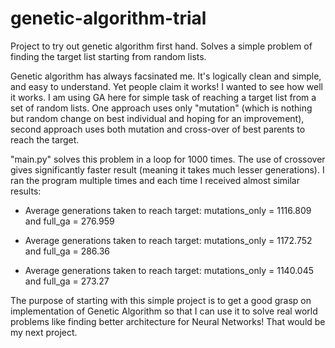 # genetic-algorithm-trial
Project to try out genetic algorithm first hand. Solves a simple problem of finding the target list starting from random lists.

Genetic algorithm has always facsinated me. It's logically clean and simple, and easy to understand. Yet people claim it works! I wanted to see how well it works. I am using GA here for simple task of reaching a target list from a set of random lists. One approach uses only "mutation" (which is nothing but random change on best individual and hoping for an improvement), second approach uses both mutation and cross-over of best parents to reach the target.

"main.py" solves this problem in a loop for 1000 times. The use of crossover gives significantly faster result (meaning it takes much lesser generations). I ran the program multiple times and each time I received almost similar results:

* Average generations taken to reach target: mutations_only = 1116.809 and full_ga = 276.959

* Average generations taken to reach target: mutations_only = 1172.752 and full_ga = 286.36

* Average generations taken to reach target: mutations_only = 1140.045 and full_ga = 273.27

The purpose of starting with this simple project is to get a good grasp on implementation of Genetic Algorithm so that I can use it to solve real world problems like finding better architecture for Neural Networks! That would be my next project.
